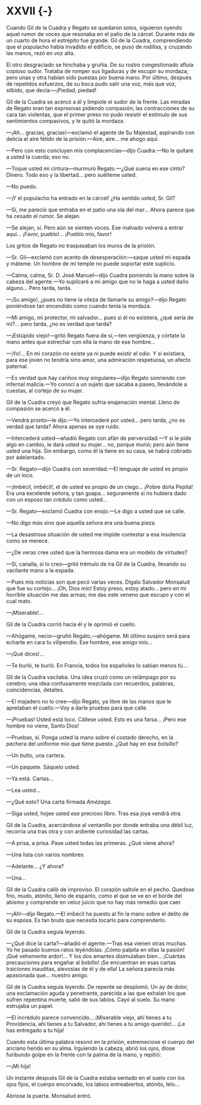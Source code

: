 # XXVII {-}

Cuando Gil de la Cuadra y Regato se quedaron solos, siguieron oyendo aquel
rumor de voces que resonaba en el patio de la cárcel. Durante más de un cuarto
de hora el estrépito fue grande. Gil de la Cuadra, comprendiendo que el
populacho había invadido el edificio, se puso de rodillas, y cruzando las
manos, rezó en voz alta.

El otro desgraciado se hinchaba y gruñía. De su rostro congestionado afluía
copioso sudor. Trataba de romper sus ligaduras y de escupir su mordaza; pero
unas y otra habían sido puestas por buena mano. Por último, después de
repetidos esfuerzos, de su boca pudo salir una voz, más que voz, silbido, que
decía:—¡Piedad, piedad!

Gil de la Cuadra se acercó a él y limpiole el sudor de la frente. Las miradas
de Regato eran tan expresivas pidiendo compasión; las contracciones de su
cara tan violentas, que el primer preso no pudo resistir el estímulo de sus
sentimientos compasivos, y le quitó la mordaza.

—¡Ah... gracias, gracias!—exclamó el agente de Su Majestad, aspirando con
delicia el aire fétido de la prisión.—Aire, aire... me ahogo aquí.

—Pero con esto concluyen mis complacencias—dijo Cuadra.—No le quitaré a usted
la cuerda; eso no.

—Toque usted mi cintura—murmuró Regato.—¿Qué suena en ese cinto? Dinero. Todo
eso y la libertad... pero suélteme usted.

—No puedo.

—¡Y el populacho ha entrado en la cárcel! ¿Ha sentido usted, Sr. Gil? 

—Sí, me pareció que entraba en el patio una ola del mar... Ahora parece que ha
cesado el rumor. Se alejan.

—Se alejan, sí. Pero aún se sienten voces. Ese malvado volverá a entrar aquí...
¡Favor, pueblo!... ¡Pueblo mío, favor!

Los gritos de Regato no traspasaban los muros de la prisión.

—Sr. Gil—exclamó con acento de desesperación:—saque usted mi espada y máteme.
Un hombre de mi temple no puede soportar este suplicio.

—Calma, calma, Sr. D. José Manuel—dijo Cuadra poniendo la mano sobre la cabeza
del agente.—Yo suplicaré a mi amigo que no le haga a usted daño alguno... Pero
tarda, tarda.

—¡Su amigo!, ¿pues no tiene la vileza de llamarle su amigo?—dijo Regato
poniéndose tan encendido como cuando tenía la mordaza.

—Mi amigo, mi protector, mi salvador... pues si él no existiera, ¿qué sería de
mí?... pero tarda, ¿no es verdad que tarda?

—¡Estúpido viejo!—gritó Regato fuera de sí,—ten vergüenza, y córtate la mano
antes que estrechar con ella la mano de ese hombre...

—¡Yo!... En mi corazón no existe ya ni puede existir el odio. Y si existiera,
para ese joven no tendría sino amor, una admiración respetuosa, un afecto
paternal.

—Es verdad que hay cariños muy singulares—dijo Regato sonriendo con infernal
malicia.—Yo conocí a un sujeto que sacaba a paseo, llevándole a cuestas, al
cortejo de su mujer.

Gil de la Cuadra creyó que Regato sufría enajenación mental. Lleno de compasión
se acercó a él.

—Vendrá pronto—le dijo.—Yo intercederé por usted... pero tarda, ¿no es verdad
que tarda? Ahora apenas se oye ruido.

—Intercederá usted—añadió Regato con afán de perversidad.—Y si le pide algo
en cambio, le dará usted su mujer... no, porque murió; pero aún tiene usted una
hija. Sin embargo, como él la tiene en su casa, se habrá cobrado por
adelantado.

—Sr. Regato—dijo Cuadra con severidad.—El lenguaje de usted es propio de un
loco.

—¡Imbécil, imbécil!, el de usted es propio de un ciego... ¡Pobre doña Pepita!
Era una excelente señora, y tan guapa... seguramente si no hubiera dado con un
esposo tan crédulo como usted...

—Sr. Regato—exclamó Cuadra con enojo.—Le digo a usted que se calle.

—No digo más sino que aquella señora era una buena pieza. 

—La desastrosa situación de usted me impide contestar a esa insolencia como se
merece.

—¿De veras cree usted que la hermosa dama era un modelo de virtudes?

—Sí, canalla, sí lo creo—gritó trémulo de ira Gil de la Cuadra, llevando su
vacilante mano a la espada.

—Pues mis noticias son que pecó varias veces. Dígalo Salvador Monsalud que fue
su cortejo... ¡Oh, Dios mío! Estoy preso, estoy atado... pero en mi horrible
situación me das armas; me das este veneno que escupo y con el cual mato.

—¡Miserable!...

Gil de la Cuadra corrió hacia él y le oprimió el cuello.

—Ahógame, necio—gruñó Regato,—ahógame. Mi último suspiro será para echarte en
cara tu vilipendio. Ese hombre, ese amigo mío...

—¡Qué dices!...

—Te burló, te burló. En Francia, todos los españoles lo sabían menos tú...

Gil de la Cuadra vacilaba. Una idea cruzó como un relámpago por su cerebro; una
idea confusamente mezclada con recuerdos, palabras, coincidencias, detalles.

—El majadero no lo cree—dijo Regato, ya libre de las manos que le apretaban el
cuello.—Voy a darle pruebas para que calle.

—¡Pruebas! Usted está loco. Cállese usted. Esto es una farsa... ¡Pero ese
hombre no viene, Santo Dios!

—Pruebas, sí. Ponga usted la mano sobre el costado derecho, en la pechera del
uniforme mío que tiene puesto. ¿Qué hay en ese bolsillo?

—Un bulto, una cartera.

—Un paquete. Sáquelo usted.

—Ya está. Cartas...

—Lea usted...

—¿Qué esto? Una carta firmada *Amézaga*.

—Siga usted, hojee usted ese precioso libro. Tras esa joya vendrá otra.

Gil de la Cuadra, acercándose al ventanillo por donde entraba una débil luz,
recorría una tras otra y con ardiente curiosidad las cartas.

—A prisa, a prisa. Pase usted todas las primeras. ¿Qué viene ahora?

—Una lista con varios nombres.

—Adelante... ¿Y ahora?

—Una... 

Gil de la Cuadra calló de improviso. El corazón saltole en el pecho. Quedose
frío, mudo, atónito, lleno de espanto, como el que se ve en el borde del abismo
y comprende en veloz juicio que no hay más remedio que caer.

—¡Ah!—dijo Regato.—El imbécil ha puesto al fin la mano sobre el delito de su
esposa. Es tan bruto que necesita tocarlo para comprenderlo.

Gil de la Cuadra seguía leyendo.

—¿Qué dice la carta?—añadió el agente.—Tras esa vienen otras muchas. Yo he
pasado buenos ratos leyéndolas. ¡Cómo palpita en ellas la pasión! ¡Qué
vehemente ardor!... Y los dos amantes disimulaban bien... ¡Cuántas precauciones
para engañar al bobillo! ¡Se encuentran en esas cartas traiciones inauditas,
alevosías de él y de ella! La señora parecía más apasionada que... nuestro
amigo.

Gil de la Cuadra seguía leyendo. De repente se desplomó. Un ay de dolor,
una exclamación aguda y penetrante, parecida a las que exhalan los que sufren
repentina muerte, salió de sus labios. Cayó al suelo. Su mano estrujaba un
papel.

—El incrédulo parece convencido... ¡Miserable viejo, ahí tienes a tu
Providencia, ahí tienes a tu Salvador, ahí tienes a tu amigo querido!... ¡Le
has entregado a tu hija!

Cuando esta última palabra resonó en la prisión, estremeciose el cuerpo del
anciano herido en su alma. Irguiendo la cabeza, abrió los ojos, diose furibundo
golpe en la frente con la palma de la mano, y repitió:

—¡Mi hija!

Un instante después Gil de la Cuadra estaba sentado en el suelo con los ojos
fijos, el cuerpo encorvado, los labios entreabiertos, atónito, lelo...

Abriose la puerta. Monsalud entró. 
